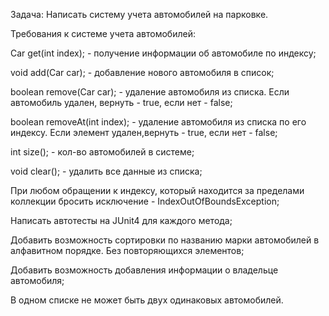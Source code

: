 Задача:
Написать систему учета автомобилей на парковке.

Требования к системе учета автомобилей:

Car get(int index); - получение информации об автомобиле по индексу;

void add(Car car); - добавление нового автомобиля в список;

boolean remove(Car car); - удаление автомобиля из списка. Если автомобиль удален, вернуть - true, если нет - false;

boolean removeAt(int index); - удаление автомобиля из списка по его индексу. Если элемент удален,вернуть - true, если нет - false;

int size(); - кол-во автомобилей в системе;

void clear(); - удалить все данные из списка;

При любом обращении к индексу, который находится за пределами коллекции бросить исключение - IndexOutOfBoundsException;

Написать автотесты на JUnit4 для каждого метода;

Добавить возможность сортировки по названию марки автомобилей в алфавитном порядке. Без повторяющихся элементов;

Добавить возможность добавления информации о владельце автомобиля;

В одном списке не может быть двух одинаковых автомобилей.